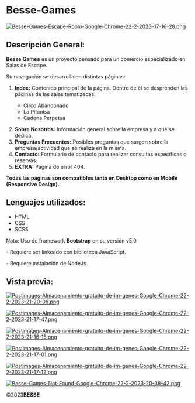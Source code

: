 # Besse-Games
[![Besse-Games-Escape-Room-Google-Chrome-22-2-2023-17-16-28.png](https://i.postimg.cc/1tffPqmf/Besse-Games-Escape-Room-Google-Chrome-22-2-2023-17-16-28.png)](https://postimg.cc/bDfz9d2h)
<h2>Descripción General:</h2>
<p><b>Besse Games</b> es un proyecto pensado para un comercio especializado en Salas de Escape.</p>
<p>Su navegación se desarrolla en distintas páginas:</p>
<ol>
  <li><b>Index:</b> Contenido principal de la página. Dentro de él se desprenden las páginas de las salas tematizadas:</li>
  <p>
    <ul>
        <li>Circo Abandonado</li>
        <li>La Pitonisa</li>
        <li>Cadena Perpetua</li>
    </ul>
  </p>
  <span></span>
    <li><b>Sobre Nosotros:</b> Información general sobre la empresa y a qué se dedica.</li>   
    <li><b>Preguntas Frecuentes:</b> Posibles preguntas que surgen sobre la empresa/actividad que se realiza en la misma.</li>
    <li><b>Contacto:</b> Formulario de contacto para realizar consultas específicas o reservas.</li> 
    <li><b>EXTRA:</b> Página de error 404.</li>
</ol>
<b>Todas las páginas son compatibles tanto en Desktop como en Mobile (Responsive Design).</b>  
<h2>Lenguajes utilizados:</h2>
<ul>
    <li>HTML</li>
    <li>CSS</li>
    <li>SCSS</li>
</ul>
<p>Nota: Uso de framework <b>Bootstrap</b> en su versión v5.0</p>
<p> - Requiere ser linkeado con biblioteca JavaScript. </p>
<p> - Requiere instalación de NodeJs. </p>

<h2> Vista previa: </h2>

[![Postimages-Almacenamiento-gratuito-de-im-genes-Google-Chrome-22-2-2023-21-20-06.png](https://i.postimg.cc/G2R265Bh/Postimages-Almacenamiento-gratuito-de-im-genes-Google-Chrome-22-2-2023-21-20-06.png)](https://postimg.cc/SXZkMV7w)

[![Postimages-Almacenamiento-gratuito-de-im-genes-Google-Chrome-22-2-2023-21-17-47.png](https://i.postimg.cc/g2FRDNY4/Postimages-Almacenamiento-gratuito-de-im-genes-Google-Chrome-22-2-2023-21-17-47.png)](https://postimg.cc/jLcLq6nJ)

[![Postimages-Almacenamiento-gratuito-de-im-genes-Google-Chrome-22-2-2023-21-16-15.png](https://i.postimg.cc/hGMdKnV3/Postimages-Almacenamiento-gratuito-de-im-genes-Google-Chrome-22-2-2023-21-16-15.png)](https://postimg.cc/sBQXJt6p)

[![Postimages-Almacenamiento-gratuito-de-im-genes-Google-Chrome-22-2-2023-21-17-01.png](https://i.postimg.cc/xd9mr8Nz/Postimages-Almacenamiento-gratuito-de-im-genes-Google-Chrome-22-2-2023-21-17-01.png)](https://postimg.cc/9DN0ZWpm)

[![Postimages-Almacenamiento-gratuito-de-im-genes-Google-Chrome-22-2-2023-21-17-12.png](https://i.postimg.cc/8zRvnMcG/Postimages-Almacenamiento-gratuito-de-im-genes-Google-Chrome-22-2-2023-21-17-12.png)](https://postimg.cc/w1B31tD4)

[![Besse-Games-Not-Found-Google-Chrome-22-2-2023-20-38-42.png](https://i.postimg.cc/JnnBnFq7/Besse-Games-Not-Found-Google-Chrome-22-2-2023-20-38-42.png)](https://postimg.cc/qtP7DjSW)

<p>
  ©2023<b>BESSE</b>
</p>  

